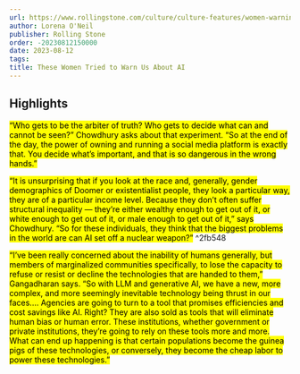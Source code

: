 ```yaml
---
url: https://www.rollingstone.com/culture/culture-features/women-warnings-ai-danger-risk-before-chatgpt-1234804367/
author: Lorena O'Neil
publisher: Rolling Stone
order: -20230812150000
date: 2023-08-12
tags:
title: These Women Tried to Warn Us About AI
---
```


## Highlights
<mark>“Who gets to be the arbiter of truth? Who gets to decide what can and cannot be seen?” Chowdhury asks about that experiment. “So at the end of the day, the power of owning and running a social media platform is exactly that. You decide what’s important, and that is so dangerous in the wrong hands.”</mark>

<mark>“It is unsurprising that if you look at the race and, generally, gender demographics of Doomer or existentialist people, they look a particular way, they are of a particular income level. Because they don’t often suffer structural inequality — they’re either wealthy enough to get out of it, or white enough to get out of it, or male enough to get out of it,” says Chowdhury. “So for these individuals, they think that the biggest problems in the world are can AI set off a nuclear weapon?”</mark> ^2fb548

<mark>“I’ve been really concerned about the inability of humans generally, but members of marginalized communities specifically, to lose the capacity to refuse or resist or decline the technologies that are handed to them,” Gangadharan says. “So with LLM and generative AI, we have a new, more complex, and more seemingly inevitable technology being thrust in our faces.… Agencies are going to turn to a tool that promises efficiencies and cost savings like AI. Right? They are also sold as tools that will eliminate human bias or human error. These institutions, whether government or private institutions, they’re going to rely on these tools more and more. What can end up happening is that certain populations become the guinea pigs of these technologies, or conversely, they become the cheap labor to power these technologies.”</mark>